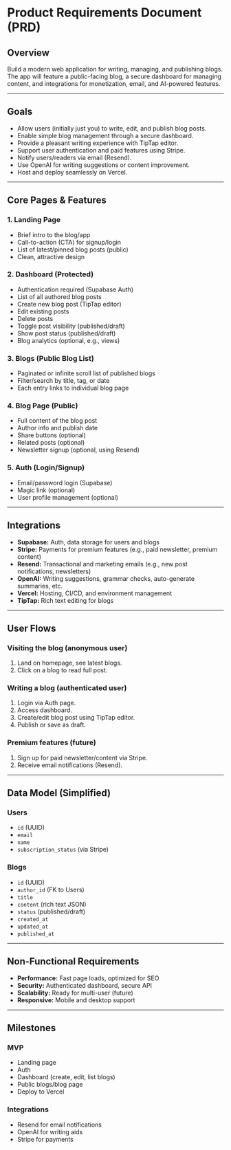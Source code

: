 # Product Requirements Document (PRD)

## Overview

Build a modern web application for writing, managing, and publishing blogs. The app will feature a public-facing blog, a secure dashboard for managing content, and integrations for monetization, email, and AI-powered features.

---

## Goals

- Allow users (initially just you) to write, edit, and publish blog posts.
- Enable simple blog management through a secure dashboard.
- Provide a pleasant writing experience with TipTap editor.
- Support user authentication and paid features using Stripe.
- Notify users/readers via email (Resend).
- Use OpenAI for writing suggestions or content improvement.
- Host and deploy seamlessly on Vercel.

---

## Core Pages & Features

### 1. Landing Page

- Brief intro to the blog/app
- Call-to-action (CTA) for signup/login
- List of latest/pinned blog posts (public)
- Clean, attractive design

### 2. Dashboard (Protected)

- Authentication required (Supabase Auth)
- List of all authored blog posts
- Create new blog post (TipTap editor)
- Edit existing posts
- Delete posts
- Toggle post visibility (published/draft)
- Show post status (published/draft)
- Blog analytics (optional, e.g., views)

### 3. Blogs (Public Blog List)

- Paginated or infinite scroll list of published blogs
- Filter/search by title, tag, or date
- Each entry links to individual blog page

### 4. Blog Page (Public)

- Full content of the blog post
- Author info and publish date
- Share buttons (optional)
- Related posts (optional)
- Newsletter signup (optional, using Resend)

### 5. Auth (Login/Signup)

- Email/password login (Supabase)
- Magic link (optional)
- User profile management (optional)

---

## Integrations

- **Supabase:** Auth, data storage for users and blogs
- **Stripe:** Payments for premium features (e.g., paid newsletter, premium content)
- **Resend:** Transactional and marketing emails (e.g., new post notifications, newsletters)
- **OpenAI:** Writing suggestions, grammar checks, auto-generate summaries, etc.
- **Vercel:** Hosting, CI/CD, and environment management
- **TipTap:** Rich text editing for blogs

---

## User Flows

### Visiting the blog (anonymous user)

1. Land on homepage, see latest blogs.
2. Click on a blog to read full post.

### Writing a blog (authenticated user)

1. Login via Auth page.
2. Access dashboard.
3. Create/edit blog post using TipTap editor.
4. Publish or save as draft.

### Premium features (future)

1. Sign up for paid newsletter/content via Stripe.
2. Receive email notifications (Resend).

---

## Data Model (Simplified)

### Users

- `id` (UUID)
- `email`
- `name`
- `subscription_status` (via Stripe)

### Blogs

- `id` (UUID)
- `author_id` (FK to Users)
- `title`
- `content` (rich text JSON)
- `status` (published/draft)
- `created_at`
- `updated_at`
- `published_at`

---

## Non-Functional Requirements

- **Performance:** Fast page loads, optimized for SEO
- **Security:** Authenticated dashboard, secure API
- **Scalability:** Ready for multi-user (future)
- **Responsive:** Mobile and desktop support

---

## Milestones

### MVP

- Landing page
- Auth
- Dashboard (create, edit, list blogs)
- Public blogs/blog page
- Deploy to Vercel

### Integrations

- Resend for email notifications
- OpenAI for writing aids
- Stripe for payments
